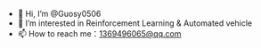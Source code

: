 - 👋 Hi, I’m @Guosy0506
- 👀 I’m interested in Reinforcement Learning & Automated vehicle
- 📫 How to reach me：1369496065@qq.com

<!---
Guosy0506/Guosy0506 is a ✨ special ✨ repository because its `README.md` (this file) appears on your GitHub profile.
You can click the Preview link to take a look at your changes.
--->

